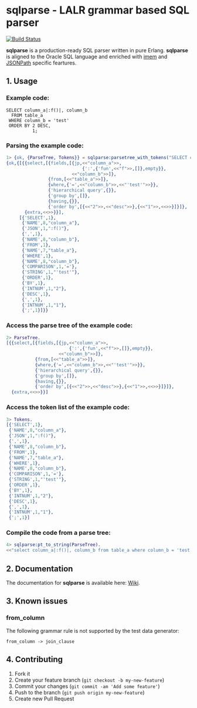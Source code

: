 # sqlparse - LALR grammar based SQL parser

[![Build Status](https://travis-ci.org/K2InformaticsGmbH/sqlparse.svg?branch=master)](https://travis-ci.org/K2InformaticsGmbH/sqlparse)

**sqlparse** is a production-ready SQL parser written in pure Erlang. 
**sqlparse** is aligned to the Oracle SQL language and enriched with [imem](https://github.com/K2InformaticsGmbH/imem) and [JSONPath](https://github.com/K2InformaticsGmbH/jpparse) specific feartures.

## 1. Usage

### Example code:

```
SELECT column_a|:f()|, column_b 
  FROM table_a
 WHERE column_b = 'test'
 ORDER BY 2 DESC,
          1;
```

### Parsing the example code:

```erlang
1> {ok, {ParseTree, Tokens}} = sqlparse:parsetree_with_tokens("SELECT column_a|:f()|, column_b FROM table_a WHERE column_b = 'test' ORDER BY 2 DESC, 1;").
{ok,{[{{select,[{fields,[{jp,<<"column_a">>,
                             {':',{'fun',<<"f">>,[]},empty}},
                         <<"column_b">>]},
                {from,[<<"table_a">>]},
                {where,{'=',<<"column_b">>,<<"'test'">>}},
                {'hierarchical query',{}},
                {'group by',[]},
                {having,{}},
                {'order by',[{<<"2">>,<<"desc">>},{<<"1">>,<<>>}]}]},
       {extra,<<>>}}],
     [{'SELECT',1},
      {'NAME',8,"column_a"},
      {'JSON',1,":f()"},
      {',',1},
      {'NAME',8,"column_b"},
      {'FROM',1},
      {'NAME',7,"table_a"},
      {'WHERE',1},
      {'NAME',8,"column_b"},
      {'COMPARISON',1,'='},
      {'STRING',1,"'test'"},
      {'ORDER',1},
      {'BY',1},
      {'INTNUM',1,"2"},
      {'DESC',1},
      {',',1},
      {'INTNUM',1,"1"},
      {';',1}]}}
```

### Access the parse tree of the example code:

```erlang
2> ParseTree.
[{{select,[{fields,[{jp,<<"column_a">>,
                        {':',{'fun',<<"f">>,[]},empty}},
                    <<"column_b">>]},
           {from,[<<"table_a">>]},
           {where,{'=',<<"column_b">>,<<"'test'">>}},
           {'hierarchical query',{}},
           {'group by',[]},
           {having,{}},
           {'order by',[{<<"2">>,<<"desc">>},{<<"1">>,<<>>}]}]},
  {extra,<<>>}}]
```

### Access the token list of the example code:

```erlang
3> Tokens.
[{'SELECT',1},
 {'NAME',8,"column_a"},
 {'JSON',1,":f()"},
 {',',1},
 {'NAME',8,"column_b"},
 {'FROM',1},
 {'NAME',7,"table_a"},
 {'WHERE',1},
 {'NAME',8,"column_b"},
 {'COMPARISON',1,'='},
 {'STRING',1,"'test'"},
 {'ORDER',1},
 {'BY',1},
 {'INTNUM',1,"2"},
 {'DESC',1},
 {',',1},
 {'INTNUM',1,"1"},
 {';',1}]
```

### Compile the code from a parse tree:

```erlang
4> sqlparse:pt_to_string(ParseTree).
<<"select column_a|:f()|, column_b from table_a where column_b = 'test' order by 2 desc, 1">>
```

## 2. Documentation

The documentation for **sqlparse** is available here: [Wiki](https://github.com/walter-weinmann/sqlparse/wiki).

## 3. Known issues

### from_column

The following grammar rule is not supported by the test data generator:

```ebnf
from_column -> join_clause
```

## 4. Contributing

1. Fork it
2. Create your feature branch (`git checkout -b my-new-feature`)
3. Commit your changes (`git commit -am 'Add some feature'`)
4. Push to the branch (`git push origin my-new-feature`)
5. Create new Pull Request
